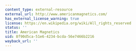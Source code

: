 ```yaml
---
content_type: external-resource
external_url: http://www.americanmagnetics.com/
has_external_license_warning: true
license: https://en.wikipedia.org/wiki/All_rights_reserved
status: ''
title: American Magnetics
uid: 8f90d5ca-51e6-4234-bcda-56e7466b2216
wayback_url: ''
---
```

